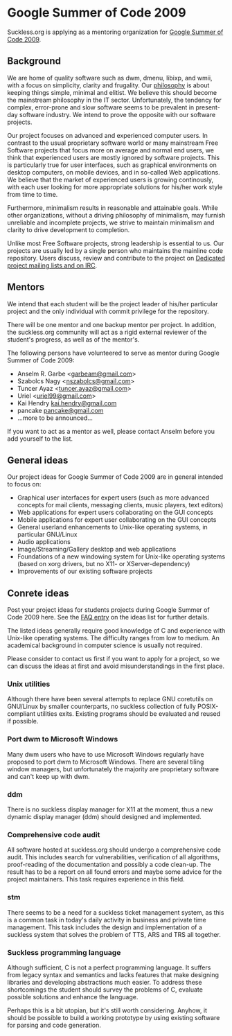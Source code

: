 Google Summer of Code 2009
==========================
Suckless.org is applying as a mentoring organization for [Google Summer of
Code 2009](http://code.google.com/soc/).

Background
----------
We are home of quality software such as dwm, dmenu, libixp, and wmii, with
a focus on simplicity, clarity and frugality. Our [philosophy](/common/) is
about keeping things simple, minimal and elitist. We believe this should become
the mainstream philosophy in the IT sector. Unfortunately, the tendency for
complex, error-prone and slow software seems to be prevalent in present-day
software industry. We intend to prove the opposite with our software projects.

Our project focuses on advanced and experienced computer users. In contrast
to the usual proprietary software world or many mainstream Free Software
projects that focus more on average and normal end users, we think that
experienced users are mostly ignored by software projects. This is
particularly true for user interfaces, such as graphical environments on
desktop computers, on mobile devices, and in so-called Web applications. We
believe that the market of experienced users is growing continously, with each user looking for more appropriate solutions for his/her work style from time to 
time.

Furthermore, minimalism results in reasonable and attainable goals. While other organizations, without a driving philosophy of minimalism, may furnish unreliable 
and incomplete projects, we strive to maintain minimalism and clarity to drive development to completion.

Unlike most Free Software projects, strong leadership is essential to us.
Our projects are usually led by a single person who maintains the mainline
code repository. Users discuss, review and contribute to the project on
[Dedicated project mailing lists and on IRC](/common/community.html).

Mentors
-------
We intend that each student will be the project leader of his/her particular
project and the only individual with commit privilege for the repository.

There will be one mentor and one backup mentor per project. In addition, the
suckless.org community will act as a rigid external reviewer of the
student's progress, as well as of the mentor's.

The following persons have volunteered to serve as mentor during Google
Summer of Code 2009:

* Anselm R. Garbe <<garbeam@gmail.com>>
* Szabolcs Nagy <<nszabolcs@gmail.com>>
* Tuncer Ayaz <<tuncer.ayaz@gmail.com>>
* Uriel <<uriel99@gmail.com>>
* Kai Hendry <kai.hendry@gmail.com>
* pancake <pancake@gmail.com>
* ...more to be announced...

If you want to act as a mentor as well, please contact Anselm before you
add yourself to the list.

General ideas
-------------
Our project ideas for Google Summer of Code 2009 are in general intended
to focus on:

* Graphical user interfaces for expert users (such as more advanced
  concepts for mail clients, messaging clients, music players, text editors)
* Web applications for expert users collaborating on the GUI concepts
* Mobile applications for expert user collaborating on the GUI concepts
* General userland enhancements to Unix-like operating systems, in particular
  GNU/Linux
* Audio applications
* Image/Streaming/Gallery desktop and web applications
* Foundations of a new windowing system for Unix-like operating systems
  (based on xorg drivers, but no X11- or XServer-dependency)
* Improvements of our existing software projects

Conrete ideas
-------------
Post your project ideas for students projects during Google Summer of Code
2009 here. See the [FAQ entry][FAQ] on the ideas list for further details.

The listed ideas generally require good knowledge of C and experience with
Unix-like operating systems. The difficulty ranges from low to medium.
An academical background in computer science is usually not required.

Please consider to contact us first if you want to apply for a project, so we
can discuss the ideas at first and avoid misunderstandings in the first place.

### Unix utilities

Although there have been several attempts to replace GNU coretutils
on GNU/Linux by smaller counterparts, no suckless collection of fully
POSIX-compliant utilities exits. Existing programs should be evaluated
and reused if possible.

### Port dwm to Microsoft Windows

Many dwm users who have to use Microsoft Windows regularly have proposed to
port dwm to Microsoft Windows. There are several tiling window managers, but
unfortunately the majority are proprietary software and can't keep up with dwm.

### ddm

There is no suckless display manager for X11 at the moment, thus a new
dynamic display manager (ddm) should designed and implemented.

### Comprehensive code audit

All software hosted at suckless.org should undergo a comprehensive
code audit. This includes search for vulnerabilities, verification of
all algorithms, proof-reading of the documentation and possibly a code
clean-up. The result has to be a report on all found errors and maybe some
advice for the project maintainers. This task requires experience in this
field.

### stm

There seems to be a need for a suckless ticket management system, as this
is a common task in today's daily activity in business and private time
management. This task includes the design and implementation of a suckless
system that solves the problem of TTS, ARS and TRS all together.

### Suckless programming language

Although sufficient, C is not a perfect programming language. It suffers from
legacy syntax and semantics and lacks features that make designing libraries
and developing abstractions much easier. To address these shortcomings the
student should survey the problems of C, evaluate possible solutions and
enhance the language.

Perhaps this is a bit utopian, but it's still worth considering. Anyhow, it
should be possible to build a working prototype by using existing software
for parsing and code generation.

[FAQ]: http://code.google.com/opensource/gsoc/2009/faqs.html#0_1_ideas_5167658354380897_772
